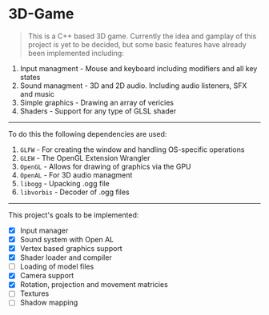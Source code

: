 # 3D-Game
> This is a C++ based 3D game. Currently the idea and gamplay of this project is yet to be decided, but some basic features have already been implemented including:

1. Input managment - Mouse and keyboard including modifiers and all key states
2. Sound managment - 3D and 2D audio. Including audio listeners, SFX and music
3. Simple graphics - Drawing an array of vericies
4. Shaders - Support for any type of GLSL shader

---

To do this the following dependencies are used:

1. `GLFW` - For creating the window and handling OS-specific operations
2. `GLEW` - The OpenGL Extension Wrangler
3. `OpenGL` - Allows for drawing of graphics via the GPU
4. `OpenAL` - For 3D audio managment
5. `libogg` - Upacking .ogg file
6. `libvorbis` - Decoder of .ogg files

---

This project's goals to be implemented:

- [x] Input manager
- [x] Sound system with Open AL
- [x] Vertex based graphics support
- [x] Shader loader and compiler
- [ ] Loading of model files
- [x] Camera support
- [x] Rotation, projection and movement matricies
- [ ] Textures
- [ ] Shadow mapping
